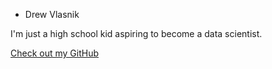 * Drew Vlasnik

I'm just a high school kid aspiring to become a data scientist.


[Check out my GitHub](https://github.com/drewvlaz)